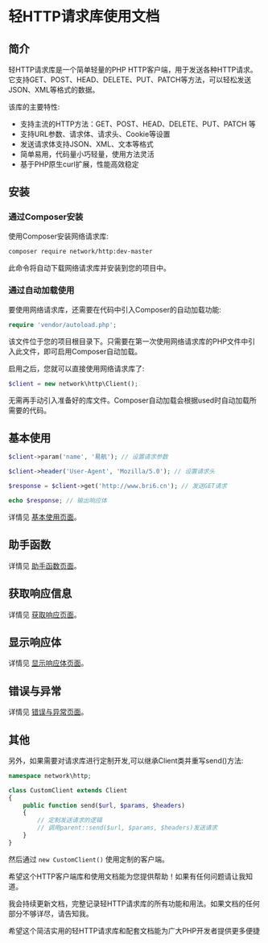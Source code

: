 # 轻HTTP请求库使用文档

## 简介

轻HTTP请求库是一个简单轻量的PHP HTTP客户端，用于发送各种HTTP请求。它支持GET、POST、HEAD、DELETE、PUT、PATCH等方法，可以轻松发送JSON、XML等格式的数据。

该库的主要特性:

- 支持主流的HTTP方法：GET、POST、HEAD、DELETE、PUT、PATCH 等
- 支持URL参数、请求体、请求头、Cookie等设置  
- 发送请求体支持JSON、XML、文本等格式  
- 简单易用，代码量小巧轻量，使用方法灵活
- 基于PHP原生curl扩展，性能高效稳定

## 安装

### 通过Composer安装

使用Composer安装网络请求库:

```bash
composer require network/http:dev-master
```

此命令将自动下载网络请求库并安装到您的项目中。

### 通过自动加载使用

要使用网络请求库，还需要在代码中引入Composer的自动加载功能:

```php
require 'vendor/autoload.php';
```

该文件位于您的项目根目录下。只需要在第一次使用网络请求库的PHP文件中引入此文件，即可启用Composer自动加载。

启用之后，您就可以直接使用网络请求库了:

```php
$client = new network\http\Client();
```

无需再手动引入准备好的库文件。Composer自动加载会根据used时自动加载所需要的代码。

## 基本使用

```php
$client->param('name', '易航'); // 设置请求参数

$client->header('User-Agent', 'Mozilla/5.0'); // 设置请求头

$response = $client->get('http://www.bri6.cn'); // 发送GET请求

echo $response; // 输出响应体
```

详情见 [基本使用页面](readme/基本使用.md)。

## 助手函数

详情见 [助手函数页面](readme/助手函数.md)。

## 获取响应信息

详情见 [获取响应页面](readme/获取响应.md)。

## 显示响应体

详情见 [显示响应体页面](readme/显示响应体.md)。

## 错误与异常

详情见 [错误与异常页面](readme/错误与异常.md)。

## 其他

另外，如果需要对请求库进行定制开发,可以继承Client类并重写send()方法:

```php
namespace network\http;

class CustomClient extends Client 
{
    public function send($url, $params, $headers)
    {
        // 定制发送请求的逻辑
        // 调用parent::send($url, $params, $headers)发送请求
    }
}
```

然后通过 `new CustomClient()` 使用定制的客户端。

希望这个HTTP客户端库和使用文档能为您提供帮助！如果有任何问题请让我知道。

我会持续更新文档，完整记录轻HTTP请求库的所有功能和用法。如果文档的任何部分不够详尽，请告知我。

希望这个简洁实用的轻HTTP请求库和配套文档能为广大PHP开发者提供更多便捷
